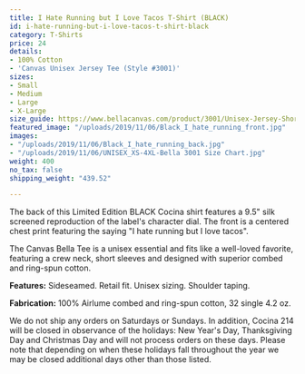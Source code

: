 ```yaml
---
title: I Hate Running but I Love Tacos T-Shirt (BLACK)
id: i-hate-running-but-i-love-tacos-t-shirt-black
category: T-Shirts
price: 24
details:
- 100% Cotton
- 'Canvas Unisex Jersey Tee (Style #3001)'
sizes:
- Small
- Medium
- Large
- X-Large
size_guide: https://www.bellacanvas.com/product/3001/Unisex-Jersey-Short-Sleeve-Tee.html
featured_image: "/uploads/2019/11/06/Black_I_hate_running_front.jpg"
images:
- "/uploads/2019/11/06/Black_I_hate_running_back.jpg"
- "/uploads/2019/11/06/UNISEX_XS-4XL-Bella 3001 Size Chart.jpg"
weight: 400
no_tax: false
shipping_weight: "439.52"

---
```

The back of this Limited Edition BLACK Cocina shirt features a 9.5" silk screened reproduction of the label's character dial. The front is a centered chest print featuring the saying "I hate running but I love tacos".

The Canvas Bella Tee is a unisex essential and fits like a well-loved favorite, featuring a crew neck, short sleeves and designed with superior combed and ring-spun cotton.  
  
**Features:** Sideseamed. Retail fit. Unisex sizing. Shoulder taping.

**Fabrication:** 100% Airlume combed and ring-spun cotton, 32 single 4.2 oz.

We do not ship any orders on Saturdays or Sundays. In addition, Cocina 214 will be closed in observance of the holidays: New Year's Day, Thanksgiving Day and Christmas Day and will not process orders on these days. Please note that depending on when these holidays fall throughout the year we may be closed additional days other than those listed.